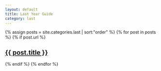 ```yaml
---
layout: default
title: Last Year Guide
category: last
---
```


<div>
  {% assign posts = site.categories.last | sort:"order" %}
  {% for post in posts %}
    {% if post.url %}      
        <h2><a href="{{ post.url }}">{{ post.title }}</a></h2>
        <!-- {{ post.excerpt }} -->
    {% endif %}
  {% endfor %}
</div>